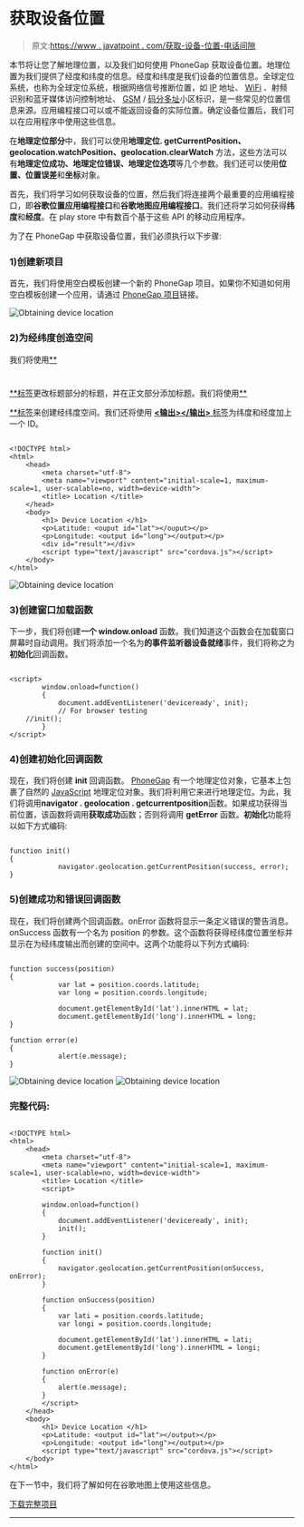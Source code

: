 # 获取设备位置

> 原文:[https://www . javatpoint . com/获取-设备-位置-电话间隙](https://www.javatpoint.com/obtaining-device-location-in-phonegap)

本节将让您了解地理位置，以及我们如何使用 PhoneGap 获取设备位置。地理位置为我们提供了经度和纬度的信息。经度和纬度是我们设备的位置信息。全球定位系统，也称为全球定位系统，根据网络信号推断位置，如 [IP](https://www.javatpoint.com/ip) 地址、 [WiFi](https://www.javatpoint.com/wifi-full-form) 、射频识别和蓝牙媒体访问控制地址、 [GSM](https://www.javatpoint.com/gsm-full-form) / [码分多址](https://www.javatpoint.com/cdma-full-form)小区标识，是一些常见的位置信息来源。应用编程接口可以或不能返回设备的实际位置。确定设备位置后，我们可以在应用程序中使用这些信息。

在**地理定位部分**中，我们可以使用**地理定位. getCurrentPosition、geolocation.watchPosition、geolocation.clearWatch** 方法，这些方法可以有**地理定位成功、地理定位错误、地理定位选项**等几个参数。我们还可以使用**位置、位置误差**和**坐标**对象。

首先，我们将学习如何获取设备的位置，然后我们将连接两个最重要的应用编程接口，即**谷歌位置应用编程接口**和**谷歌地图应用编程接口**。我们还将学习如何获得**纬度**和**经度**。在 play store 中有数百个基于这些 API 的移动应用程序。

为了在 PhoneGap 中获取设备位置，我们必须执行以下步骤:

### 1)创建新项目

首先，我们将使用空白模板创建一个新的 PhoneGap 项目。如果你不知道如何用空白模板创建一个应用，请通过 [PhoneGap 项目](https://www.javatpoint.com/creating-a-new-phonegap-project)链接。

![Obtaining device location](../Images/b5470456dfb08a67562c1fafb6b88ed9.png)

### 2)为经纬度创造空间

我们将使用[**<h1></h1>**标签](https://www.javatpoint.com/html-heading)更改标题部分的标题，并在正文部分添加标题。我们将使用[**<p></p>**标签](https://www.javatpoint.com/html-paragraph)来创建经纬度空间。我们还将使用 [**<输出></输出>** 标签](https://www.javatpoint.com/html-output-tag)为纬度和经度加上一个 ID。

```

<!DOCTYPE html>
<html>
    <head>
        <meta charset="utf-8">
        <meta name="viewport" content="initial-scale=1, maximum-scale=1, user-scalable=no, width=device-width">
        <title> Location </title>
    </head>
    <body>
        <h1> Device Location </h1>
        <p>Latitude: <ouput id="lat"></ouput></p>
        <p>Longitude: <output id="long"></output></p>
        <div id="result"></div>
        <script type="text/javascript" src="cordova.js"></script>
    </body>
</html>

```

![Obtaining device location](../Images/c26ed001213021eb74403d7d35675e76.png)

### 3)创建窗口加载函数

下一步，我们将创建**一个 window.onload** 函数。我们知道这个函数会在加载窗口屏幕时自动调用。我们将添加一个名为**的事件监听器设备就绪**事件，我们将称之为**初始化**回调函数。

```

<script>   
        window.onload=function()
        {
            document.addEventListener('deviceready', init);
            // For browser testing
	//init();
        }
</script>

```

### 4)创建初始化回调函数

现在，我们将创建 **init** 回调函数。 [PhoneGap](https://www.javatpoint.com/phonegap) 有一个地理定位对象，它基本上包裹了自然的 [JavaScript](https://www.javatpoint.com/javascript-tutorial) 地理定位对象。我们将利用它来进行地理定位。为此，我们将调用**navigator . geolocation . getcurrentposition**函数。如果成功获得当前位置，该函数将调用**获取成功**函数；否则将调用 **getError** 函数。**初始化**功能将以如下方式编码:

```

function init()
{
            navigator.geolocation.getCurrentPosition(success, error);
}

```

### 5)创建成功和错误回调函数

现在，我们将创建两个回调函数。onError 函数将显示一条定义错误的警告消息。onSuccess 函数有一个名为 position 的参数。这个函数将获得经纬度位置坐标并显示在为经纬度输出而创建的空间中。这两个功能将以下列方式编码:

```

function success(position)
{
            var lat = position.coords.latitude;
            var long = position.coords.longitude;

            document.getElementById('lat').innerHTML = lat;
            document.getElementById('long').innerHTML = long;
}

function error(e)
{
            alert(e.message);
}

```

![Obtaining device location](../Images/5c16352afc59e4fe89a08967ac716ab7.png)
![Obtaining device location](../Images/18e39c5407d50e2a17ee1a827d6037f3.png)

### 完整代码:

```

<!DOCTYPE html>
<html>
    <head>
        <meta charset="utf-8">
        <meta name="viewport" content="initial-scale=1, maximum-scale=1, user-scalable=no, width=device-width">
        <title> Location </title>
		<script>

        window.onload=function()
        {
            document.addEventListener('deviceready', init);
            init();
        }

        function init()
        {
            navigator.geolocation.getCurrentPosition(onSuccess, onError);
        }

        function onSuccess(position)
        {
            var lati = position.coords.latitude;
            var longi = position.coords.longitude;

            document.getElementById('lat').innerHTML = lati;
            document.getElementById('long').innerHTML = longi;
        }

        function onError(e)
        {
            alert(e.message);
        }
        </script>
    </head>
    <body>
        <h1> Device Location </h1>
        <p>Latitude: <output id="lat"></output></p>
        <p>Longitude: <output id="long"></output></p>
        <script type="text/javascript" src="cordova.js"></script>
    </body>
</html>

```

在下一节中，我们将了解如何在谷歌地图上使用这些信息。

[下载完整项目](https://static.javatpoint.com/tutorial/phonegap/download/GeolocationExample.zip)

* * *